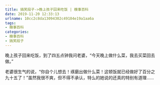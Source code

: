 ```yaml
---
title: 搞笑段子->晚上孩子回来吃饭 | 糗事百科
date: 2019-11-20 12:33:13
urlname: 10cc2c8da13094302c49104e19a1aa6a
tags: 
- 糗事百科
categories:
- 糗事百科
- 搞笑段子
---
```

晚上孩子回来吃饭，到了四五点钟我问老婆，“今天晚上做什么菜，我去买菜回去做。”

老婆很生气的说，“你自个儿想去！琢磨出做什么菜！这顿饭就已经做好了百分之九十五了！”虽然我很不爽，但不得不承认，特么的她说的还真的特别有道理……


